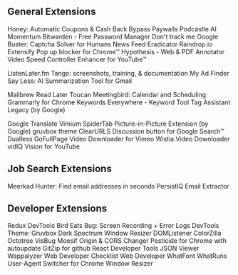 ## General Extensions
Honey: Automatic Coupons & Cash Back
Bypass Paywalls
Podcastle AI
Momentum
Bitwarden - Free Password Manager
Don't track me Google
Buster: Captcha Solver for Humans
News Feed Eradicator
Raindrop.io
Extensify
Pop up blocker for Chrome™
Hypothesis - Web & PDF Annotator
Video Speed Controller
Enhancer for YouTube™

ListenLater.fm
Tango: screenshots, training, & documentation
My Ad Finder
Say Less: AI Summarization Tool for Gmail

Mailbrew Read Later
Toucan
Meetingbird: Calendar and Scheduling
Grammarly for Chrome
Keywords Everywhere - Keyword Tool
Tag Assistant Legacy (by Google)

Google Translate
Vimium
SpiderTab
Picture-in-Picture Extension (by Google)
gruvbox theme
ClearURLS
Discussion button for Google Search™
Dualless
GoFullPage
Video Downloader for Vimeo
Wistia Video Downloader
vidIQ Vision for YouTube

## Job Search Extensions
Meerkad
Hunter: Find email addresses in seconds
PersistIQ
Email Extractor

## Developer Extensions
Redux DevTools
Bird Eats Bug: Screen Recording + Error Logs
DevTools Theme: Gruvbox Dark
Spectrum
Window Resizer
DOMListener
ColorZilla
Octotree
VisBug
Moesif Origin & CORS Changer
Pesticide for Chrome with autoupdate
GitZip for github
React Developer Tools
JSON Viewer
Wappalyzer
Web Developer Checklist
Web Developer
WhatFont
WhatRuns
User-Agent Switcher for Chrome
Window Resizer
